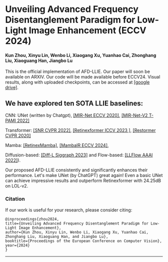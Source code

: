 
# Unveiling Advanced Frequency Disentanglement Paradigm for Low-Light Image Enhancement (ECCV 2024)

#### Kun Zhou, Xinyu Lin, Wenbo Li, Xiaogang Xu, Yuanhao Cai, Zhonghang Liu, Xiaoguang Han, Jiangbo Lu

<!-- #### [\[Paper\]](https://openaccess.thecvf.com/content/CVPR2023/papers/Zhou_NeRFLix_High-Quality_Neural_View_Synthesis_by_Learning_a_Degradation-Driven_Inter-Viewpoint_CVPR_2023_paper.pdf) [\[Project\]](https://t.co/uNiTd9ujCv)
--- -->

This is the official implementation of AFD-LLIE. Our paper will soon be available on ARXIV. Our code will be made available before ECCV24. 
Visual results, along with uploaded checkpoints, can be accessed at [\[google drive\]](https://drive.google.com/drive/folders/1cQprRn5LmazptHFcJcr_DTbykkDLnX8F?usp=sharing).


## We have explored ten SOTA LLIE baselines: 

CNN: UNet (written by Chatgpt), [\[MIR-Net ECCV 2020\]](https://github.com/swz30/MIRNet), 
[\[MIR-Net-V2 T-PAMI 2022\]](https://github.com/swz30/MIRNetv2)

 Transformer: [\[SNR CVPR 2022\]](https://github.com/dvlab-research/SNR-Aware-Low-Light-Enhance), [\[Retinexformer ICCV 2023 \]](https://github.com/caiyuanhao1998/Retinexformer), [\[Restormer CVPR 2020\]](https://github.com/swz30/Restormer)

  Mamba: [\[RetinexMamba\]](https://github.com/YhuoyuH/RetinexMamba), [\[MambaIR ECCV 2024\]](https://github.com/csguoh/MambaIR), 

 Diffusion-based: [\[Diff-L Siggraph 2023\]](https://github.com/JianghaiSCU/Diffusion-Low-Light) and Flow-based: [\[LLFlow AAAI 2022\]](https://github.com/wyf0912/LLFlow)).

Our proposed AFD-LLIE consistently and significantly enhances their performance. Let's make UNet (by ChatGPT) great again! Even a basic UNet can achieve impressive results and outperform Retinexformer with 24.25dB on LOL-v2.


 ### Citation
If our work is useful for your research, please consider citing:

    @inproceedings{zhou2024,
    title={Unveiling Advanced Frequency Disentanglement Paradigm for Low-Light Image Enhancement},
    author={Kun Zhou, Xinyu Lin, Wenbo Li, Xiaogang Xu, Yuanhao Cai, Zhonghang Liu, Xiaoguang Han, and Jiangbo Lu},
    booktitle={Proceedings of the European Conference on Computer Vision},
    year={2024}
    }


---
